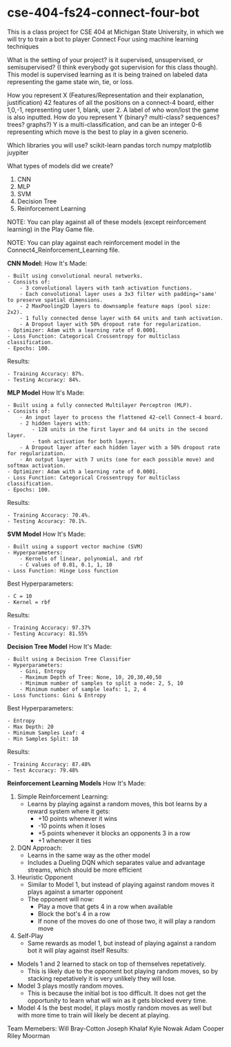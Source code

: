 # cse-404-fs24-connect-four-bot
This is a class project for CSE 404 at Michigan State University, in which we will try to train a bot to player Connect Four using machine learning techniques

What is the setting of your project? is it supervised, unsupervised, or semisupervised? (I think everybody got supervision for this class though). 
    This model is supervised learning as it is being trained on labeled data representing the game state win, tie, or loss.

How you represent X (Features/Representation  and their explanation, justification)
    42 features of all the positions on a connect-4 board, either 1,0,-1, representing user 1, blank, user 2. A label of who won/lost the game is also inputted.
How do you represent Y (binary? multi-class? sequences? trees? graphs?)
    Y is a multi-classification, and can be an integer 0-6 representing which move is the best to play in a given scenerio. 

Which libraries you will use?
    scikit-learn
    pandas
    torch
    numpy
    matplotlib
    juypiter

What types of models did we create?
1. CNN
2. MLP
3. SVM
4. Decision Tree
5. Reinforcement Learning

NOTE: You can play against all of these models (except reinforcement learning) in the Play Game file.

NOTE: You can play against each reinforcement model in the Connect4_Reinforcement_Learning file.

**CNN Model:**
How It's Made:

    - Built using convolutional neural networks.
    - Consists of:
        - 3 convolutional layers with tanh activation functions.
        - Each convolutional layer uses a 3x3 filter with padding='same' to preserve spatial dimensions.
        - 2 MaxPooling2D layers to downsample feature maps (pool size: 2x2).
        - 1 fully connected dense layer with 64 units and tanh activation.
        - A Dropout layer with 50% dropout rate for regularization.
    - Optimizer: Adam with a learning rate of 0.0001.
    - Loss Function: Categorical Crossentropy for multiclass classification.
    - Epochs: 100.
Results:

    - Training Accuracy: 87%.
    - Testing Accuracy: 84%.

**MLP Model**
How It's Made:

    - Built using a fully connected Multilayer Perceptron (MLP).
    - Consists of:
        - An input layer to process the flattened 42-cell Connect-4 board.
        - 2 hidden layers with:
            - 128 units in the first layer and 64 units in the second layer.
            - tanh activation for both layers.
        - A Dropout layer after each hidden layer with a 50% dropout rate for regularization.
        - An output layer with 7 units (one for each possible move) and softmax activation.
    - Optimizer: Adam with a learning rate of 0.0001.
    - Loss Function: Categorical Crossentropy for multiclass classification.
    - Epochs: 100.
Results:

    - Training Accuracy: 70.4%.
    - Testing Accuracy: 70.1%.

**SVM Model**
How It's Made:

    - Built using a support vector machine (SVM)
    - Hyperparameters:
        - Kernels of linear, polynomial, and rbf
        - C values of 0.01, 0.1, 1, 10
    - Loss Function: Hinge Loss function
Best Hyperparameters:

    - C = 10
    - Kernel = rbf
Results:

    - Training Accuracy: 97.37%
    - Testing Accuracy: 81.55%

**Decision Tree Model**
How It's Made:

    - Built using a Decision Tree Classifier
    - Hyperparameters: 
        - Gini, Entropy
        - Maximum Depth of Tree: None, 10, 20,30,40,50
        - Minimum number of samples to split a node: 2, 5, 10
        - Minimum number of sample leafs: 1, 2, 4
    - Loss functions: Gini & Entropy
Best Hyperparameters:

    - Entropy
    - Max Depth: 20
    - Minimum Samples Leaf: 4
    - Min Samples Split: 10
Results:

    - Training Accuracy: 87.48%
    - Test Accuracy: 79.48%

**Reinforcement Learning Models**
How It's Made:
   1. Simple Reinforcement Learning:
       - Learns by playing against a random moves,
         this bot learns by a reward system where it gets:
         - +10 points whenever it wins
         - -10 points when it loses
         - +5 points whenever it blocks an opponents 3 in a row
         - +1 whenever it ties
   2. DQN Approach:
      - Learns in the same way as the other model
      - Includes a Dueling DQN which separates value and advantage streams,
        which should be more efficient
   3. Heuristic Opponent
      - Similar to Model 1, but instead of playing against random moves it plays against a smarter opponent
      - The opponent will now:
        - Play a move that gets 4 in a row when available
        - Block the bot's 4 in a row
        - If none of the moves do one of those two, it will play a random move
   4. Self-Play
      - Same rewards as model 1, but instead of playing against a random bot it will play against itself
Results:
   - Models 1 and 2 learned to stack on top of themselves repetatively. 
        - This is likely due to the opponent bot playing random moves, so by stacking repetatively it is very unlikely they will lose.
   - Model 3 plays mostly random moves. 
        - This is because the initial bot is too difficult. It does not get the opportunity to learn what will win as it gets blocked every time.
   - Model 4 Is the best model, it plays mostly random moves as well but with more time to train will likely be decent at playing.

Team Memebers:
Will Bray-Cotton
Joseph Khalaf
Kyle Nowak
Adam Cooper
Riley Moorman

